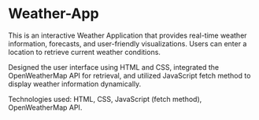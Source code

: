 # Weather-App
This is an interactive Weather Application that provides real-time weather information, forecasts, and user-friendly visualizations. Users can enter a location to retrieve current weather conditions.

Designed the user interface using HTML and CSS, integrated the OpenWeatherMap API for retrieval, and utilized JavaScript fetch method to display weather information dynamically.

Technologies used: HTML, CSS, JavaScript (fetch method), OpenWeatherMap API.
